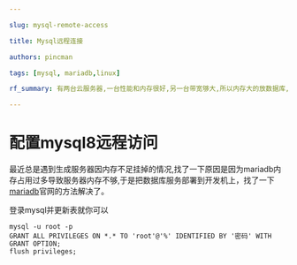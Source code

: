 ```yaml
---

slug: mysql-remote-access

title: Mysql远程连接

authors: pincman

tags: [mysql, mariadb,linux]

rf_summary: 有两台云服务器,一台性能和内存很好,另一台带宽够大,所以内存大的放数据库,带宽大的做web服务器,这需要配置一下Mysql的远程访问

---
```


# 配置mysql8远程访问

最近总是遇到生成服务器因内存不足挂掉的情况,找了一下原因是因为mariadb内存占用过多导致服务器内存不够,于是把数据库服务部署到开发机上，找了一下[mariadb](https://mariadb.com/kb/en/configuring-mariadb-for-remote-client-access/)官网的方法解决了。

登录mysql并更新表就你可以

```shell
mysql -u root -p 
GRANT ALL PRIVILEGES ON *.* TO 'root'@'%' IDENTIFIED BY '密码' WITH GRANT OPTION;
flush privileges;
```